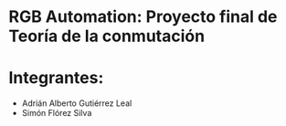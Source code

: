# RGB Automation: Proyecto final de Teoría de la conmutación

# Integrantes:  
- Adrián Alberto Gutiérrez Leal  
- Simón Flórez Silva  
